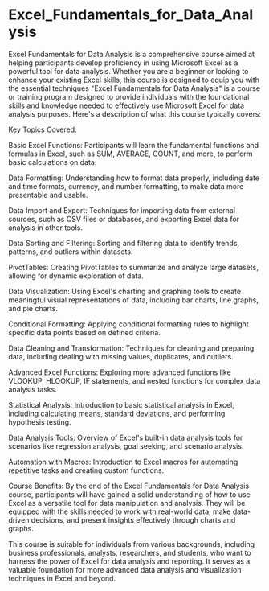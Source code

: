 # Excel_Fundamentals_for_Data_Analysis
Excel Fundamentals for Data Analysis is a comprehensive course aimed at helping participants develop proficiency in using Microsoft Excel as a powerful tool for data analysis. Whether you are a beginner or looking to enhance your existing Excel skills, this course is designed to equip you with the essential techniques
"Excel Fundamentals for Data Analysis" is a course or training program designed to provide individuals with the foundational skills and knowledge needed to effectively use Microsoft Excel for data analysis purposes. Here's a description of what this course typically covers:

Key Topics Covered:

Basic Excel Functions: Participants will learn the fundamental functions and formulas in Excel, such as SUM, AVERAGE, COUNT, and more, to perform basic calculations on data.

Data Formatting: Understanding how to format data properly, including date and time formats, currency, and number formatting, to make data more presentable and usable.

Data Import and Export: Techniques for importing data from external sources, such as CSV files or databases, and exporting Excel data for analysis in other tools.

Data Sorting and Filtering: Sorting and filtering data to identify trends, patterns, and outliers within datasets.

PivotTables: Creating PivotTables to summarize and analyze large datasets, allowing for dynamic exploration of data.

Data Visualization: Using Excel's charting and graphing tools to create meaningful visual representations of data, including bar charts, line graphs, and pie charts.

Conditional Formatting: Applying conditional formatting rules to highlight specific data points based on defined criteria.

Data Cleaning and Transformation: Techniques for cleaning and preparing data, including dealing with missing values, duplicates, and outliers.

Advanced Excel Functions: Exploring more advanced functions like VLOOKUP, HLOOKUP, IF statements, and nested functions for complex data analysis tasks.

Statistical Analysis: Introduction to basic statistical analysis in Excel, including calculating means, standard deviations, and performing hypothesis testing.

Data Analysis Tools: Overview of Excel's built-in data analysis tools for scenarios like regression analysis, goal seeking, and scenario analysis.

Automation with Macros: Introduction to Excel macros for automating repetitive tasks and creating custom functions.

Course Benefits:
By the end of the Excel Fundamentals for Data Analysis course, participants will have gained a solid understanding of how to use Excel as a versatile tool for data manipulation and analysis. They will be equipped with the skills needed to work with real-world data, make data-driven decisions, and present insights effectively through charts and graphs.

This course is suitable for individuals from various backgrounds, including business professionals, analysts, researchers, and students, who want to harness the power of Excel for data analysis and reporting. It serves as a valuable foundation for more advanced data analysis and visualization techniques in Excel and beyond.
